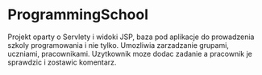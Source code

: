 # ProgrammingSchool

Projekt oparty o Servlety i widoki JSP, baza pod aplikacje do prowadzenia szkoly programowania i nie tylko.
Umozliwia zarzadzanie grupami, uczniami, pracownikami. Uzytkownik moze dodac zadanie a pracownik je sprawdzic i zostawic komentarz.

